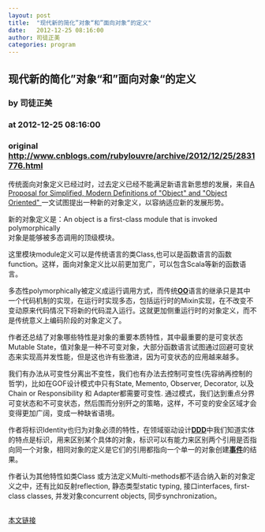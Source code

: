 ```yaml
---
layout: post
title:  "现代新的简化”对象“和”面向对象“的定义"
date:   2012-12-25 08:16:00
author: 司徒正美
categories: program
---
```


## 现代新的简化”对象“和”面向对象“的定义
### by 司徒正美
### at 2012-12-25 08:16:00
### original <http://www.cnblogs.com/rubylouvre/archive/2012/12/25/2831776.html>

<p>传统面向对象定义已经过时，过去定义已经不能满足新语言新思想的发展，来自<a href="http://wcook.blogspot.com/2012/07/proposal-for-simplified-modern.html">A Proposal for Simplified, Modern Definitions of "Object" and "Object Oriented" </a>一文试图提出一种新的对象定义，以容纳适应新的发展形势。</p><p>新的对象定义是：An object is a first-class module that is invoked polymorphically<br>对象是能够被多态调用的顶级模块。</p><p>这里模块module定义可以是传统语言的类Class,也可以是函数语言的函数function。这样，面向对象定义比以前更加宽广，可以包含Scala等新的函数语言。</p><p>多态性polymorphically被定义成运行调用方式，而传统<a href="http://www.jdon.com/oo.html"><b>OO</b></a>语言的继承只是其中一个代码机制的实现，在运行时实现多态，包括运行时的Mixin实现，在不改变不变动原来代码情况下将新的代码混入运行。这就更加侧重运行时的对象定义，而不是传统意义上编码阶段的对象定义了。</p><p>作者还总结了对象哪些特性是对象的重要本质特性，其中最重要的是可变状态Mutable State，值对象是一种不可变对象，大部分函数语言试图通过回避可变状态来实现高并发性能，但是这也许有些激进，因为可变状态的应用越来越多。</p><p>我们有办法从可变性分离出不变性，我们也有办法去控制可变性(先容纳再控制的哲学)，比如在GOF设计模式中只有State, Memento, Observer, Decorator, 以及Chain or Responsibility 和 Adapter都需要可变性. 通过模式，我们达到重点分界可变状态和不可变状态，然后围而分别歼之的策略，这样，不可变的安全区域才会变得更加广阔，变成一种缺省语境。</p><p>作者将标识Identity也归为对象必须的特性，在领域驱动设计<a href="http://www.jdon.com/ddd.html"><b>DDD</b></a>中我们知道实体的特点是标识，用来区别某个具体的对象，标识可以有能力来区别两个引用是否指向同一个对象，相同对象的定义是它们的引用都指向一个单一的对象创建<a href="http://www.jdon.com/eda.html"><b>事件</b></a>的结果。</p><p>作者认为其他特性如类Class 或方法定义Multi-methods都不适合纳入新的对象定义之中，还有比如反射reflection, 静态类型static typing, 接口interfaces, first-class classes, 并发对象concurrent objects, 同步synchronization。</p><img src="http://www.cnblogs.com/rubylouvre/aggbug/2831776.html?type=1" width="1" height="1" alt=""><p><a href="http://www.cnblogs.com/rubylouvre/archive/2012/12/25/2831776.html">本文链接</a></p>